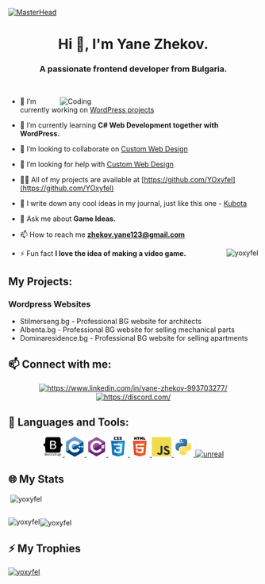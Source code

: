 [![MasterHead](https://1.bp.blogspot.com/-7A4WynwLsMw/XbBpCXG8fHI/AAAAAAAAMt4/uOa1bpLskYgrwGbllhSu2SDj_Mig8SXJQCLcBGAsYHQ/s1600/2000_600px.gif)](https://rishavchanda.io)
<h1 align="center">Hi 👋, I'm Yane Zhekov.</h1>
<h3 align="center">A passionate frontend developer from Bulgaria.</h3>

<p align="left"> <a href="https://twitter.com/" target="blank"><img src="https://img.shields.io/twitter/follow/?logo=twitter&style=for-the-badge" alt="" /></a> </p>

<img align="right" alt="Coding" width="400" src="https://cdn.dribbble.com/users/1162077/screenshots/3848914/programmer.gif">

- 🔭 I’m currently working on [WordPress projects](https://exotic-furniture.net/)

- 🌱 I’m currently learning **C# Web Development together with WordPress.**

- 👯 I’m looking to collaborate on [Custom Web Design](https://yoxyfel.github.io/Tindog/)

- 🤝 I’m looking for help with [Custom Web Design](https://yoxyfel.github.io/Tindog/)

- 👨‍💻 All of my projects are available at [https://github.com/YOxyfel](https://github.com/YOxyfel)

- 📝 I write down any cool ideas in my journal, just like this one - [Kubota](https://www.kubota.com/futurecube/)

- 💬 Ask me about **Game Ideas.**

- 📫 How to reach me **zhekov.yane123@gmail.com**

- ⚡ Fun fact **I love the idea of making a video game.** <img align="right" src="https://komarev.com/ghpvc/?username=yoxyfel&label=Profile%20views&color=0e75b6&style=flat" alt="yoxyfel" />

## My Projects:
<h3>Wordpress Websites</h3>
<ul>
  <li href="https://stilmerseng.bg/">Stilmerseng.bg - Professional BG website for architects</li>
  <li href="https://albenta.bg/">Albenta.bg - Professional BG website for selling mechanical parts</li>
  <li href="https://dominaresidence.bg/">Dominaresidence.bg - Professional BG website for selling apartments</li>
</ul>


## 📫 Connect with me:
<p align="center">
<a href="https://linkedin.com/in/https://www.linkedin.com/in/yane-zhekov-993703277/" target="blank"><img align="center" src="https://raw.githubusercontent.com/rahuldkjain/github-profile-readme-generator/master/src/images/icons/Social/linked-in-alt.svg" alt="https://www.linkedin.com/in/yane-zhekov-993703277/" height="30" width="40" /></a>
  <a href="https://discordapp.com/users/333825851412054027" target="blank"><img align="center" src="https://qph.cf2.quoracdn.net/main-qimg-cc4898e1f88f47cee0896675de2613e5" alt="https://discord.com/" height="40" width="40" /></a>
</p>

## 🌱 Languages and Tools:
<p align="center"> <a href="https://getbootstrap.com" target="_blank" rel="noreferrer"> <img src="https://raw.githubusercontent.com/devicons/devicon/master/icons/bootstrap/bootstrap-plain-wordmark.svg" alt="bootstrap" width="40" height="40"/> </a> <a href="https://www.w3schools.com/cpp/" target="_blank" rel="noreferrer"> <img src="https://raw.githubusercontent.com/devicons/devicon/master/icons/cplusplus/cplusplus-original.svg" alt="cplusplus" width="40" height="40"/> </a> <a href="https://www.w3schools.com/cs/" target="_blank" rel="noreferrer"> <img src="https://raw.githubusercontent.com/devicons/devicon/master/icons/csharp/csharp-original.svg" alt="csharp" width="40" height="40"/> </a> <a href="https://www.w3schools.com/css/" target="_blank" rel="noreferrer"> <img src="https://raw.githubusercontent.com/devicons/devicon/master/icons/css3/css3-original-wordmark.svg" alt="css3" width="40" height="40"/> </a> <a href="https://www.w3.org/html/" target="_blank" rel="noreferrer"> <img src="https://raw.githubusercontent.com/devicons/devicon/master/icons/html5/html5-original-wordmark.svg" alt="html5" width="40" height="40"/> </a> <a href="https://developer.mozilla.org/en-US/docs/Web/JavaScript" target="_blank" rel="noreferrer"> <img src="https://raw.githubusercontent.com/devicons/devicon/master/icons/javascript/javascript-original.svg" alt="javascript" width="40" height="40"/> </a> <a href="https://www.python.org" target="_blank" rel="noreferrer"> <img src="https://raw.githubusercontent.com/devicons/devicon/master/icons/python/python-original.svg" alt="python" width="40" height="40"/> </a> <a href="https://unrealengine.com/" target="_blank" rel="noreferrer"> <img src="https://raw.githubusercontent.com/kenangundogan/fontisto/036b7eca71aab1bef8e6a0518f7329f13ed62f6b/icons/svg/brand/unreal-engine.svg" alt="unreal" width="40" height="40"/> </a> </p>

## 🌐 My Stats

<p>&nbsp;<img align="center" src="https://github-readme-stats.vercel.app/api?username=yoxyfel&show_icons=true&locale=en" alt="yoxyfel" /></p>

##

<p><img align="left" src="https://github-readme-stats.vercel.app/api/top-langs?username=yoxyfel&show_icons=true&locale=en&layout=compact" alt="yoxyfel" /></p>

<p><img align="center" src="https://github-readme-streak-stats.herokuapp.com/?user=yoxyfel&" alt="yoxyfel" /></p>

## ⚡ My Trophies

<p align="left"> <a href="https://github.com/ryo-ma/github-profile-trophy"><img src="https://github-profile-trophy.vercel.app/?username=yoxyfel" alt="yoxyfel" /></a> </p>
